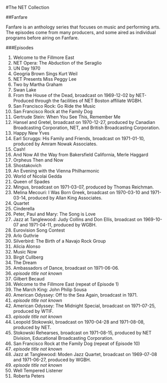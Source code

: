 #The NET Collection

##Fanfare

Fanfare is an anthology series that focuses on music and performing arts.  The episodes come from many producers, and some aired as individual programs before airing on Fanfare.

###Episodes
1. Welcome to the Fillmore East
2. NET Opera: The Abduction of the Seraglio
3. UN Day 1970
4. Geogria Brown Sings Kurt Weil
5. NET Presents Miss Peggy Lee
6. Two by Martha Graham
7. Swan Lake
8. From the House of the Dead, broadcast on 1969-12-02 by NET- Produced through the facilities of NET Boston affiliate WGBH. <br/>
9. San Francisco Rock: Go Ride the Music
10. San Francisco Rock at the Family Dog
11. Gertrude Stein: When You See This, Remember Me
12. Hansel and Gretel, broadcast on 1970-12-27, produced by Canadian Broadcasting Corporation, NET, and British Broadcasting Corporation. <br/>
13. Happy New Yves
14. Earl Scruggs: His Family and Friends, broadcast on 1971-01-10, produced by Amram Nowak Associates. <br/>
15. Cash!
16. And Now All the Way from Bakersfield California, Merle Haggard
17. Orpheus Then and Now
18. Shostakovich
19. An Evening with the Vienna Philharmonic
20. World of Nicolai Gedda
21. Queen of Spades
22. Mingus, broadcast on 1971-03-07, produced by Thomas Reichman. <br/>
23. Melina Mecouri: I Was Born Greek, broadcast on 1970-03-10 and 1971-03-14, produced by Allan King Associates. <br/>
24. Quartet
25. Cinderella
26. Peter, Paul and Mary: The Song is Love
27. Jazz at Tanglewood: Judy Collins and Don Ellis, broadcast on 1969-10-07 and 1971-04-11, produced by WGBH. <br/>
28. Eurovision Song Contest
29. Arlo Guthrie
30. Silverbird: The Birth of a Navajo Rock Group
31. Alicia Alonso
32. Music Now
33. Birgit Cullberg
34. The Dream
35. Ambassadors of Dance, broadcast on 1971-06-06. <br/>
36. *episode title not known*
37. Gilbert Becaud
38. Welcome to the Fillmore East (repeat of Episode 1)
39. The March King: John Philip Sousa
40. American Odyssey: Off to the Sea Again, broadcast in 1971. <br/>
41. *episode title not known*
42. American Odyssey: The Midnight Special, broadcast on 1971-07-25, produced by WTIF. <br/>
43. *episode title not known*
44. Leopold Stokowski, broadcast on 1970-04-28 and 1971-08-08, produced by NET. <br/>
45. Stokowski Rehearses, broadcast on 1971-08-15, produced by NET Division, Educational Broadcasting Corporation. <br/>
46. San Francisco Rock at the Family Dog (repeat of Episode 10)
47. *episode title not known*
48. Jazz at Tanglewood: Moden Jazz Quartet, broadcast on 1969-07-08 and 1971-06-27, produced by WGBH. <br/>
49. *episode title not known*
50. Well Tempered Listener
51. Roberta Peters
